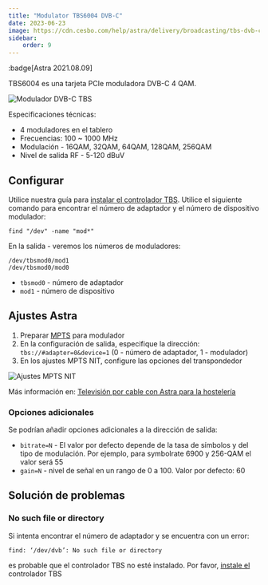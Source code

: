 ```yaml
---
title: "Modulator TBS6004 DVB-C"
date: 2023-06-23
image: https://cdn.cesbo.com/help/astra/delivery/broadcasting/tbs-dvb-c-modulator/tbs-dvb-c.jpeg
sidebar:
    order: 9
---
```


:badge[Astra 2021.08.09]

TBS6004 es una tarjeta PCIe moduladora DVB-C 4 QAM.

![Modulador DVB-C TBS](https://cdn.cesbo.com/help/astra/delivery/broadcasting/tbs-dvb-c-modulator/tbs-dvb-c.jpeg)

Especificaciones técnicas:

- 4 moduladores en el tablero
- Frecuencias: 100 ~ 1000 MHz
- Modulación - 16QAM, 32QAM, 64QAM, 128QAM, 256QAM
- Nivel de salida RF - 5-120 dBuV

## Configurar[](https://help.cesbo.com/astra/delivery/hardware/tbs-dvb-c-modulator#setup)

Utilice nuestra guía para [instalar el controlador TBS](https://help.cesbo.com/misc/tools-and-utilities/dvb/tbs-driver). Utilice el siguiente comando para encontrar el número de adaptador y el número de dispositivo modulador:

```
find "/dev" -name "mod*"
```

En la salida - veremos los números de moduladores:

```
/dev/tbsmod0/mod1
/dev/tbsmod0/mod0
```

- `tbsmod0` - número de adaptador
- `mod1` - número de dispositivo

## Ajustes Astra[](https://help.cesbo.com/astra/delivery/hardware/tbs-dvb-c-modulator#astra-settings)

1. Preparar [MPTS](https://help.cesbo.com/astra/delivery/broadcasting/mpts-settings) para modulador
2. En la configuración de salida, especifique la dirección: `tbs://#adapter=0&device=1` (0 - número de adaptador, 1 - modulador)
3. En los ajustes MPTS NIT, configure las opciones del transpondedor

![Ajustes MPTS NIT](https://cdn.cesbo.com/help/astra/delivery/broadcasting/tbs-dvb-c-modulator/mpts-nit.png)

Más información en: [Televisión por cable con Astra para la hostelería](https://help.cesbo.com/astra/getting-started/use-cases/cable-television-with-astra-for-hospitality-industry)

### Opciones adicionales

Se podrían añadir opciones adicionales a la dirección de salida:

- `bitrate=N` - El valor por defecto depende de la tasa de símbolos y del tipo de modulación. Por ejemplo, para symbolrate 6900 y 256-QAM el valor será 55
- `gain=N` - nivel de señal en un rango de 0 a 100. Valor por defecto: 60

## Solución de problemas[](https://help.cesbo.com/astra/delivery/hardware/tbs-dvb-c-modulator#troubleshooting)

### No such file or directory

Si intenta encontrar el número de adaptador y se encuentra con un error:

```
find: ‘/dev/dvb’: No such file or directory
```

es probable que el controlador TBS no esté instalado. Por favor, [instale el](https://help.cesbo.com/misc/tools-and-utilities/dvb/tbs-driver) controlador TBS
